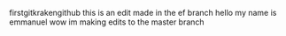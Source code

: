 firstgitkrakengithub
this is an edit made in the ef branch 
hello my name is emmanuel 
wow im making edits to the master branch 